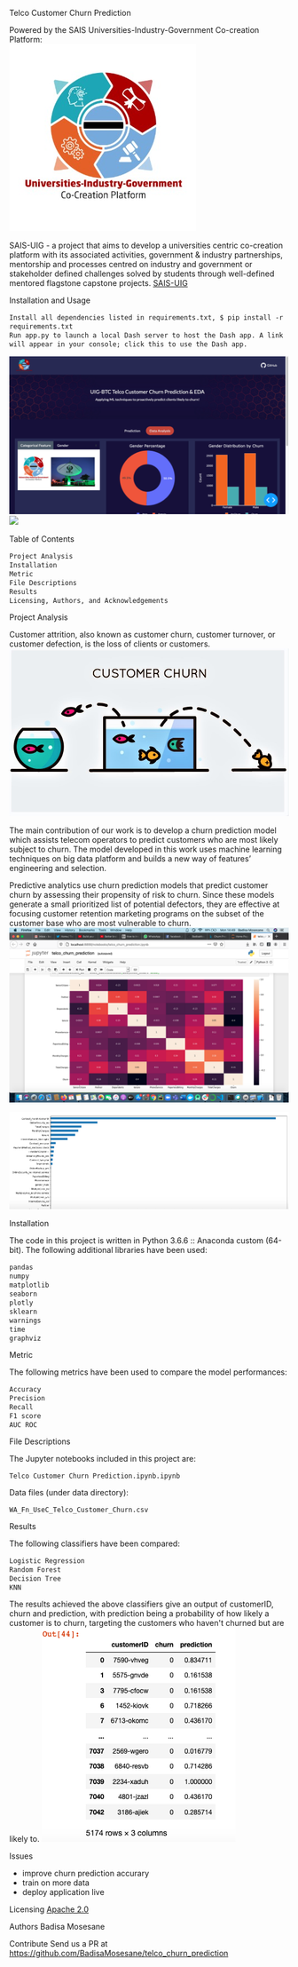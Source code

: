 Telco Customer Churn Prediction

Powered by the SAIS Universities-Industry-Government Co-creation Platform:  
![](images/UIG_logo.png)

SAIS-UIG - a project that aims  to  develop  a  universities  centric  co-creation  platform  with  its  associated   activities,   government   &   industry   partnerships,   mentorship   and   processes centred on industry and government or stakeholder defined challenges solved by students through well-defined mentored flagstone capstone projects.
[SAIS-UIG](https://www.saisprogramme.org/storage/app/media/projects/Universities%20Industries%20Government.pdf)

Installation and Usage

    Install all dependencies listed in requirements.txt, $ pip install -r requirements.txt
    Run app.py to launch a local Dash server to host the Dash app. A link will appear in your console; click this to use the Dash app.

![](images/uig_churn.png)
![](images/churn.png)



Table of Contents

    Project Analysis
    Installation
    Metric
    File Descriptions
    Results
    Licensing, Authors, and Acknowledgements

Project Analysis

Customer attrition, also known as customer churn, customer turnover, or customer defection, is the loss of clients or customers.
![](images/churn.jpeg)

The main contribution of our work is to develop a churn prediction model which assists telecom operators to predict customers who are most likely subject to churn. The model developed in this work uses machine learning techniques on big data platform and builds a new way of features’ engineering and selection.

Predictive analytics use churn prediction models that predict customer churn by assessing their propensity of risk to churn. Since these models generate a small prioritized list of potential defectors, they are effective at focusing customer retention marketing programs on the subset of the customer base who are most vulnerable to churn.
![](images/correlation.png)

![](images/features.png)


Installation

The code in this project is written in Python 3.6.6 :: Anaconda custom (64-bit). The following additional libraries have been used:

    pandas
    numpy
    matplotlib
    seaborn
    plotly
    sklearn
    warnings
    time
    graphviz
  

Metric

The following metrics have been used to compare the model performances:

    Accuracy
    Precision
    Recall
    F1 score
    AUC ROC

File Descriptions

The Jupyter notebooks included in this project are:

    Telco Customer Churn Prediction.ipynb.ipynb

Data files (under data directory):

    WA_Fn_UseC_Telco_Customer_Churn.csv

Results

The following classifiers have been compared:

    Logistic Regression
    Random Forest
    Decision Tree
    KNN
    

The results achieved the above classifiers give an output of customerID, churn and prediction, with prediction being a probability of how likely a customer is to churn, targeting the customers who haven't churned but are likely to.
![](images/predictions.png)


Issues
* improve churn prediction accurary
* train on more data
* deploy application live

Licensing
[Apache 2.0](https://www.apache.org/licenses/LICENSE-2.0)

Authors
Badisa Mosesane 

Contribute 
Send us a PR at https://github.com/BadisaMosesane/telco_churn_prediction
